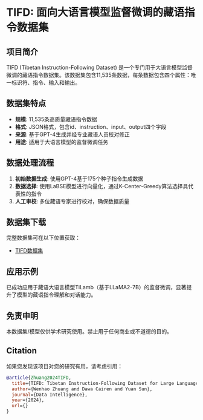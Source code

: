 # TIFD: 面向大语言模型监督微调的藏语指令数据集

## 项目简介

TIFD (Tibetan Instruction-Following Dataset) 是一个专门用于大语言模型监督微调的藏语指令数据集。该数据集包含11,535条数据，每条数据包含四个属性：唯一标识符、指令、输入和输出。

## 数据集特点

- **规模**: 11,535条高质量藏语指令数据
- **格式**: JSON格式，包含id、instruction、input、output四个字段
- **来源**: 基于GPT-4生成并经专业藏语人员校对修正
- **用途**: 适用于大语言模型的监督微调任务

## 数据处理流程

1. **初始数据生成**: 使用GPT-4基于175个种子指令生成数据
2. **数据选择**: 使用LaBSE模型进行向量化，通过K-Center-Greedy算法选择具代表性的指令
3. **人工审校**: 多位藏语专家进行校对，确保数据质量

## 数据集下载

完整数据集可在以下位置获取：
- [TIFD数据集](/data/tifd.json)

## 应用示例

已成功应用于藏语大语言模型TiLamb（基于LLaMA2-7B）的监督微调，显著提升了模型的藏语指令理解和对话能力。

## 免责申明

本数据集/模型仅供学术研究使用。禁止用于任何商业或不道德的目的。

## Citation

如果您发现该项目对您的研究有用，请考虑引用：

```bibtex
@article{Zhuang2024TIFD,
  title={TIFD: Tibetan Instruction-Following Dataset for Large Language Models Supervised Fine-Tuning},
  author={Wenhao Zhuang and Dawa Cairen and Yuan Sun},
  journal={Data Intelligence},
  year={2024},
  url={}
}
```
